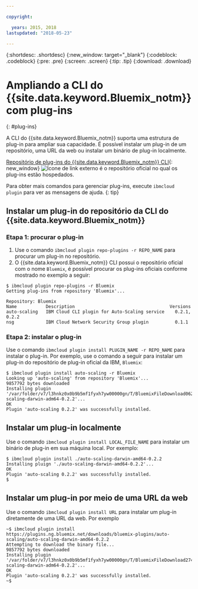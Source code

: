 ```yaml
---

copyright:

  years: 2015, 2018
lastupdated: "2018-05-23"

---
```


{:shortdesc: .shortdesc}
{:new_window: target="_blank"}
{:codeblock: .codeblock}
{:pre: .pre}
{:screen: .screen}
{:tip: .tip}
{:download: .download}

# Ampliando a CLI do {{site.data.keyword.Bluemix_notm}} com plug-ins
{: #plug-ins}

A CLI do {{site.data.keyword.Bluemix_notm}} suporta uma estrutura de plug-in para ampliar sua capacidade. É possível instalar um plug-in de um repositório, uma URL da web ou instalar um binário de plug-in localmente.

[Repositório de plug-ins do {{site.data.keyword.Bluemix_notm}} CLI](http://clis.ng.bluemix.net/ui/repository.html#bluemix-plugins){: new_window} ![Ícone de link externo](../../../icons/launch-glyph.svg) é o repositório oficial no qual os plug-ins estão hospedados.

Para obter mais comandos para gerenciar plug-ins, execute `ibmcloud plugin` para ver as mensagens de ajuda.
{: tip}

## Instalar um plug-in do repositório da CLI do {{site.data.keyword.Bluemix_notm}}

### Etapa 1: procurar o plug-in

1. Use o comando `ibmcloud plugin repo-plugins -r REPO_NAME` para procurar um plug-in no repositório.
2. O {{site.data.keyword.Bluemix_notm}} CLI possui o repositório oficial com o nome `Bluemix`, é possível procurar os plug-ins oficiais conforme mostrado no exemplo a seguir:

  ```
  $ ibmcloud plugin repo-plugins -r Bluemix
  Getting plug-ins from repository 'Bluemix'...

  Repository: Bluemix
  Name           Description                                    Versions
  auto-scaling   IBM Cloud CLI plugin for Auto-Scaling service    0.2.1, 0.2.2
  nsg            IBM Cloud Network Security Group plugin          0.1.1

  ```

### Etapa 2: instalar o plug-in

Use o comando `ibmcloud plugin install PLUGIN_NAME -r REPO_NAME` para instalar o plug-in. Por exemplo, use o comando a seguir para instalar um plug-in do repositório de plug-in oficial da IBM, `Bluemix`:

  ```
  $ ibmcloud plugin install auto-scaling -r Bluemix
  Looking up 'auto-scaling' from repository 'Bluemix'...
  9857792 bytes downloaded
  Installing plugin '/var/folder/v7/l3hnkz0x0b9b5mf1fyxh7yw00000gn/T/BluemixFileDownload062468676/auto-scaling-darwin-adm64-0.2.2'...
  OK
  Plugin 'auto-scaling 0.2.2' was successfully installed.
  ```

## Instalar um plug-in localmente

Use o comando `ibmcloud plugin install LOCAL_FILE_NAME` para instalar um binário de plug-in em sua máquina local. Por exemplo:

  ```
  $ ibmcloud plugin install ./auto-scaling-darwin-amd64-0.2.2
  Installing pluign './auto-scaling-darwin-amd64-0.2.2'...
  OK
  Plugin 'auto-scaling 0.2.2' was successfully installed.
  $
  ```

## Instalar um plug-in por meio de uma URL da web

Use o comando `ibmcloud plugin install URL` para instalar um plug-in diretamente de uma URL da web. Por exemplo

  ```
  ~$ ibmcloud plugin install https://plugins.ng.bluemix.net/downloads/bluemix-plugins/auto-scaling/auto-scaling-darwin-amd64-0.2.2
  Attempting to download the binary file...
  9857792 bytes downloaded
  Installing plugin '/var/folder/v7/l3hnkz0x0b9b5mf1fyxh7yw00000gn/T/BluemixFileDownload274645142/auto-scaling-darwin-adm64-0.2.2'...
  OK
  Plugin 'auto-scaling 0.2.2' was successfully installed.
  ~$
  ```
